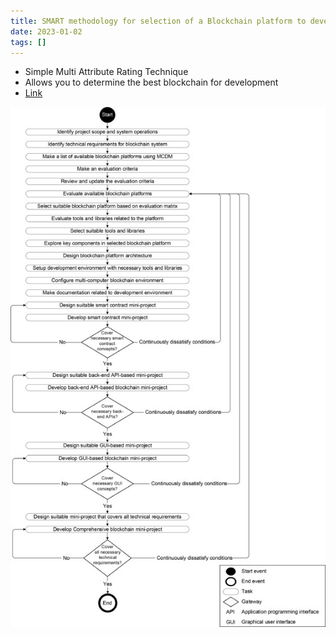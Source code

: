 ```yaml
---
title: SMART methodology for selection of a Blockchain platform to develop upon
date: 2023-01-02
tags: []
---
```


* Simple Multi Attribute Rating Technique
* Allows you to determine the best blockchain for development
* [Link](https://www.sciencedirect.com/science/article/pii/S2452414X21000169)

![](/assets/images/smart-diagram.jpg)
